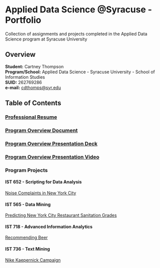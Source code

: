 # Applied Data Science @Syracuse - Portfolio
Collection of assignments and projects completed in the Applied Data Science program at Syracuse University
## Overview
**Student:** Cartney Thompson <br />
**Program/School:** Applied Data Science - Syracuse University - School of Information Studies <br />
**SUID:** 262769286 <br />
**e-mail:** cdthomps@syr.edu

## Table of Contents

### [Professional Resume](https://github.com/cartney06/Applied-Data-Science-Syracuse---Portfolio/blob/master/Resume/Resume-Cartney%20Thompson%20(2019_04).docx?raw=true)

### [Program Overview Document](https://github.com/cartney06/Applied-Data-Science-Syracuse---Portfolio/blob/master/Program%20Overview/CThompson%20-%20Portfolio%20Milestone.docx?raw=true)

### [Program Overview Presentation Deck](https://github.com/cartney06/Applied-Data-Science-Syracuse---Portfolio/blob/master/Program%20Overview/CartneyThompson_PortfolioMilestoneDeck.pptx?raw=true)

### [Program Overview Presentation Video]()

### Program Projects
#### IST 652 - Scripting for Data Analysis 
[Noise Complaints in New York City](https://github.com/cartney06/Applied-Data-Science-Syracuse---Portfolio/tree/master/Projects/IST%20652)
         
#### IST 565 - Data Mining
[Predicting New York City Restaurant Sanitation Grades](https://github.com/cartney06/Applied-Data-Science-Syracuse---Portfolio/tree/master/Projects/IST%20565)
         
#### IST 718 - Advanced Information Analytics
[Recommending Beer](https://github.com/cartney06/Applied-Data-Science-Syracuse---Portfolio/tree/master/Projects/IST%20718)
         
#### IST 736 - Text Mining 
[Nike Kaepernick Campaign](https://github.com/cartney06/Applied-Data-Science-Syracuse---Portfolio/tree/master/Projects/IST%20736)

